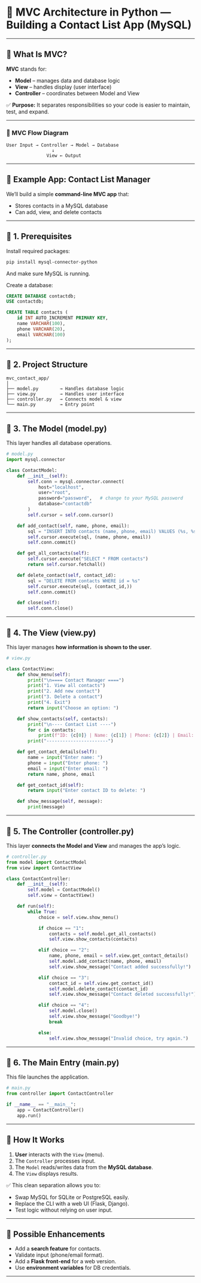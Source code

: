 # 🧩 MVC Architecture in Python — Building a Contact List App (MySQL)

---

## 🔹 What Is MVC?

**MVC** stands for:

* **Model** – manages data and database logic
* **View** – handles display (user interface)
* **Controller** – coordinates between Model and View

✅ **Purpose:**
It separates responsibilities so your code is easier to maintain, test, and expand.

---

### 🧠 MVC Flow Diagram

```
User Input → Controller → Model → Database
                 ↓
               View ← Output
```

---

## 🔹 Example App: Contact List Manager

We’ll build a simple **command-line MVC app** that:

* Stores contacts in a MySQL database
* Can add, view, and delete contacts

---

## 🔹 1. Prerequisites

Install required packages:

```bash
pip install mysql-connector-python
```

And make sure MySQL is running.

Create a database:

```sql
CREATE DATABASE contactdb;
USE contactdb;

CREATE TABLE contacts (
    id INT AUTO_INCREMENT PRIMARY KEY,
    name VARCHAR(100),
    phone VARCHAR(20),
    email VARCHAR(100)
);
```

---

## 🔹 2. Project Structure

```
mvc_contact_app/
│
├── model.py        → Handles database logic
├── view.py         → Handles user interface
├── controller.py   → Connects model & view
└── main.py         → Entry point
```

---

## 🔹 3. The Model (model.py)

This layer handles all database operations.

```python
# model.py
import mysql.connector

class ContactModel:
    def __init__(self):
        self.conn = mysql.connector.connect(
            host="localhost",
            user="root",
            password="password",   # change to your MySQL password
            database="contactdb"
        )
        self.cursor = self.conn.cursor()

    def add_contact(self, name, phone, email):
        sql = "INSERT INTO contacts (name, phone, email) VALUES (%s, %s, %s)"
        self.cursor.execute(sql, (name, phone, email))
        self.conn.commit()

    def get_all_contacts(self):
        self.cursor.execute("SELECT * FROM contacts")
        return self.cursor.fetchall()

    def delete_contact(self, contact_id):
        sql = "DELETE FROM contacts WHERE id = %s"
        self.cursor.execute(sql, (contact_id,))
        self.conn.commit()

    def close(self):
        self.conn.close()
```

---

## 🔹 4. The View (view.py)

This layer manages **how information is shown to the user**.

```python
# view.py

class ContactView:
    def show_menu(self):
        print("\n==== Contact Manager ====")
        print("1. View all contacts")
        print("2. Add new contact")
        print("3. Delete a contact")
        print("4. Exit")
        return input("Choose an option: ")

    def show_contacts(self, contacts):
        print("\n---- Contact List ----")
        for c in contacts:
            print(f"ID: {c[0]} | Name: {c[1]} | Phone: {c[2]} | Email: {c[3]}")
        print("-----------------------")

    def get_contact_details(self):
        name = input("Enter name: ")
        phone = input("Enter phone: ")
        email = input("Enter email: ")
        return name, phone, email

    def get_contact_id(self):
        return input("Enter contact ID to delete: ")

    def show_message(self, message):
        print(message)
```

---

## 🔹 5. The Controller (controller.py)

This layer **connects the Model and View** and manages the app’s logic.

```python
# controller.py
from model import ContactModel
from view import ContactView

class ContactController:
    def __init__(self):
        self.model = ContactModel()
        self.view = ContactView()

    def run(self):
        while True:
            choice = self.view.show_menu()

            if choice == "1":
                contacts = self.model.get_all_contacts()
                self.view.show_contacts(contacts)

            elif choice == "2":
                name, phone, email = self.view.get_contact_details()
                self.model.add_contact(name, phone, email)
                self.view.show_message("Contact added successfully!")

            elif choice == "3":
                contact_id = self.view.get_contact_id()
                self.model.delete_contact(contact_id)
                self.view.show_message("Contact deleted successfully!")

            elif choice == "4":
                self.model.close()
                self.view.show_message("Goodbye!")
                break

            else:
                self.view.show_message("Invalid choice, try again.")
```

---

## 🔹 6. The Main Entry (main.py)

This file launches the application.

```python
# main.py
from controller import ContactController

if __name__ == "__main__":
    app = ContactController()
    app.run()
```

---

## 🧠 How It Works

1. **User** interacts with the `View` (menu).
2. The `Controller` processes input.
3. The `Model` reads/writes data from the **MySQL database**.
4. The `View` displays results.

✅ This clean separation allows you to:

* Swap MySQL for SQLite or PostgreSQL easily.
* Replace the CLI with a web UI (Flask, Django).
* Test logic without relying on user input.

---

## 🧩 Possible Enhancements

* Add a **search feature** for contacts.
* Validate input (phone/email format).
* Add a **Flask front-end** for a web version.
* Use **environment variables** for DB credentials.

---
